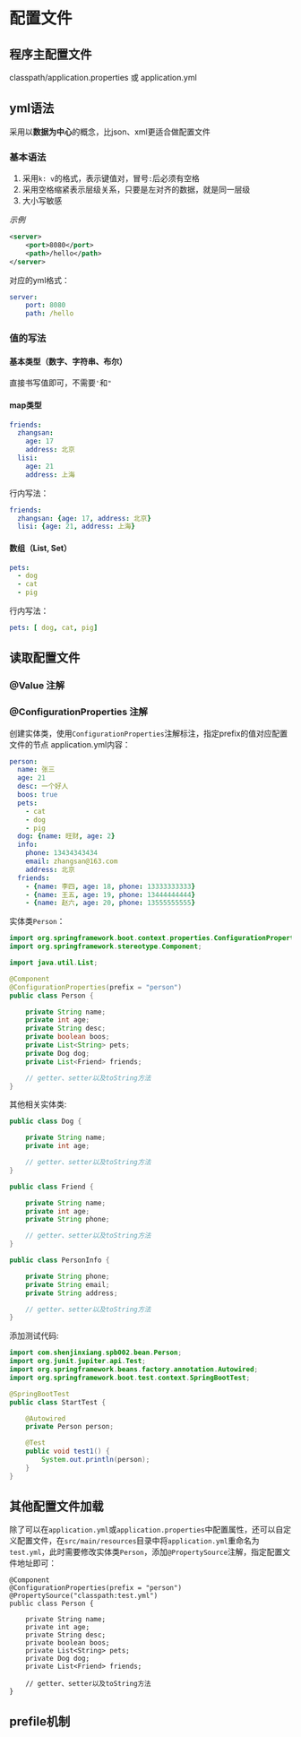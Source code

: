 # 配置文件

## 程序主配置文件
classpath/application.properties 或 application.yml

## yml语法
采用以**数据为中心**的概念，比json、xml更适合做配置文件
### 基本语法
1. 采用`k: v`的格式，表示键值对，冒号`:`后必须有空格
2. 采用空格缩紧表示层级关系，只要是左对齐的数据，就是同一层级
3. 大小写敏感

*示例*
```xml
<server>
    <port>8080</port>
    <path>/hello</path>
</server>
```

对应的yml格式：
```yml
server: 
    port: 8080
    path: /hello
```

### 值的写法
#### 基本类型（数字、字符串、布尔）
直接书写值即可，不需要`'`和`"`

#### map类型
```yml
friends: 
  zhangsan: 
    age: 17
    address: 北京
  lisi:
    age: 21
    address: 上海
```
行内写法：
```yml
friends:
  zhangsan: {age: 17, address: 北京}
  lisi: {age: 21, address: 上海}
```

#### 数组（List, Set）
```yml
pets:
  - dog
  - cat
  - pig
```
行内写法：
```yml
pets: [ dog, cat, pig]
```

## 读取配置文件
### @Value 注解

### @ConfigurationProperties 注解
创建实体类，使用`ConfigurationProperties`注解标注，指定prefix的值对应配置文件的节点
application.yml内容：
```yml
person:
  name: 张三
  age: 21
  desc: 一个好人
  boos: true
  pets:
    - cat
    - dog
    - pig
  dog: {name: 旺财, age: 2}
  info:
    phone: 13434343434
    email: zhangsan@163.com
    address: 北京
  friends:
    - {name: 李四, age: 18, phone: 13333333333}
    - {name: 王五, age: 19, phone: 13444444444}
    - {name: 赵六, age: 20, phone: 13555555555}
```
实体类`Person`：
```java
import org.springframework.boot.context.properties.ConfigurationProperties;
import org.springframework.stereotype.Component;

import java.util.List;

@Component
@ConfigurationProperties(prefix = "person")
public class Person {

    private String name;
    private int age;
    private String desc;
    private boolean boos;
    private List<String> pets;
    private Dog dog;
    private List<Friend> friends;

    // getter、setter以及toString方法
}
```

其他相关实体类:
```java
public class Dog {

    private String name;
    private int age;

    // getter、setter以及toString方法
}

public class Friend {

    private String name;
    private int age;
    private String phone;

    // getter、setter以及toString方法
}

public class PersonInfo {

    private String phone;
    private String email;
    private String address;

    // getter、setter以及toString方法
}
```

添加测试代码:
```java
import com.shenjinxiang.spb002.bean.Person;
import org.junit.jupiter.api.Test;
import org.springframework.beans.factory.annotation.Autowired;
import org.springframework.boot.test.context.SpringBootTest;

@SpringBootTest
public class StartTest {

    @Autowired
    private Person person;

    @Test
    public void test1() {
        System.out.println(person);
    }
}
```
## 其他配置文件加载
除了可以在`application.yml`或`application.properties`中配置属性，还可以自定义配置文件，在`src/main/resources`目录中将`application.yml`重命名为`test.yml`，此时需要修改实体类`Person`，添加`@PropertySource`注解，指定配置文件地址即可：
```
@Component
@ConfigurationProperties(prefix = "person")
@PropertySource("classpath:test.yml")
public class Person {

    private String name;
    private int age;
    private String desc;
    private boolean boos;
    private List<String> pets;
    private Dog dog;
    private List<Friend> friends;

    // getter、setter以及toString方法
}
```
## prefile机制



